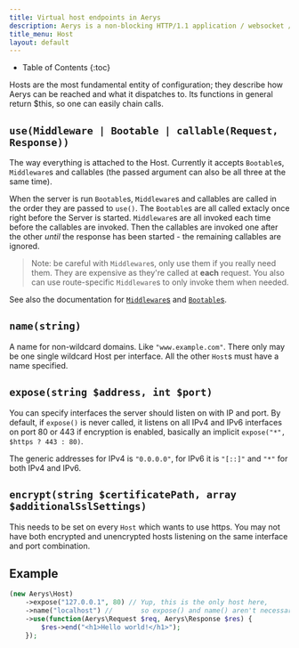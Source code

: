 ```yaml
---
title: Virtual host endpoints in Aerys
description: Aerys is a non-blocking HTTP/1.1 application / websocket / static file server.
title_menu: Host
layout: default
---
```


* Table of Contents
{:toc}

Hosts are the most fundamental entity of configuration; they describe how Aerys can be reached and what it dispatches to. Its functions in general return $this, so one can easily chain calls.

## `use(Middleware | Bootable | callable(Request, Response))`

The way everything is attached to the Host. Currently it accepts `Bootable`s, `Middleware`s and callables (the passed argument can also be all three at the same time).

When the server is run `Bootable`s, `Middleware`s and callables are called in the order they are passed to `use()`. The `Bootable`s are all called extacly once right before the Server is started. `Middleware`s are all invoked each time before the callables are invoked. Then the callables are invoked one after the other *until* the response has been started - the remaining callables are ignored.

> Note: be careful with `Middleware`s, only use them if you really need them. They are expensive as they're called at **each** request. You also can use route-specific `Middleware`s to only invoke them when needed.

See also the documentation for [`Middleware`s](middleware.html) and [`Bootable`s](bootable.html).

## `name(string)`

A name for non-wildcard domains. Like `"www.example.com"`. There only may be one single wildcard Host per interface. All the other `Host`s must have a name specified.

## `expose(string $address, int $port)`

You can specify interfaces the server should listen on with IP and port. By default, if `expose()` is never called, it listens on all IPv4 and IPv6 interfaces on port 80 or 443 if encryption is enabled, basically an implicit `expose("*", $https ? 443 : 80)`.

The generic addresses for IPv4 is `"0.0.0.0"`, for IPv6 it is `"[::]"` and `"*"` for both IPv4 and IPv6.

## `encrypt(string $certificatePath, array $additionalSslSettings)`

This needs to be set on every `Host` which wants to use https. You may not have both encrypted and unencrypted hosts listening on the same interface and port combination.

## Example

```php
(new Aerys\Host)
    ->expose("127.0.0.1", 80) // Yup, this is the only host here,
    ->name("localhost") //       so expose() and name() aren't necessary
    ->use(function(Aerys\Request $req, Aerys\Response $res) {
        $res->end("<h1>Hello world!</h1>");
    });
```

